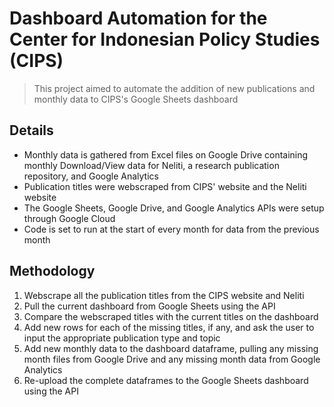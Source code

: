 # Dashboard Automation for the Center for Indonesian Policy Studies (CIPS)

> This project aimed to automate the addition of new publications and monthly data to CIPS's Google Sheets dashboard

## Details
- Monthly data is gathered from Excel files on Google Drive containing monthly Download/View data for Neliti, a research publication repository, and Google Analytics
- Publication titles were webscraped from CIPS' website and the Neliti website
- The Google Sheets, Google Drive, and Google Analytics APIs were setup through Google Cloud
- Code is set to run at the start of every month for data from the previous month

## Methodology
1. Webscrape all the publication titles from the CIPS website and Neliti
2. Pull the current dashboard from Google Sheets using the API
3. Compare the webscraped titles with the current titles on the dashboard
4. Add new rows for each of the missing titles, if any, and ask the user to input the appropriate publication type and topic
5. Add new monthly data to the dashboard dataframe, pulling any missing month files from Google Drive and any missing month data from Google Analytics
6. Re-upload the complete dataframes to the Google Sheets dashboard using the API
